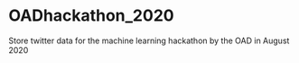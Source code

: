 # OADhackathon_2020
Store twitter data for the machine learning hackathon by the OAD in August 2020
